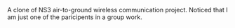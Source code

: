  A clone of NS3 air-to-ground wireless communication project. Noticed that I am just one of the paricipents in a group work.
